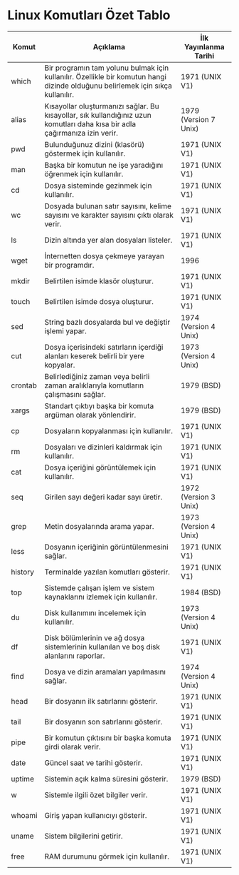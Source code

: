 # Linux Komutları Özet Tablo
| Komut   | Açıklama                                       | İlk Yayınlanma Tarihi |
|---------|------------------------------------------------|-----------------------|
| which   | Bir programın tam yolunu bulmak için kullanılır. Özellikle bir komutun hangi dizinde olduğunu belirlemek için sıkça kullanılır. | 1971 (UNIX V1) |
| alias   | Kısayollar oluşturmanızı sağlar. Bu kısayollar, sık kullandığınız uzun komutları daha kısa bir adla çağırmanıza izin verir. | 1979 (Version 7 Unix) |
| pwd     | Bulunduğunuz dizini (klasörü) göstermek için kullanılır. | 1971 (UNIX V1) |
| man     | Başka bir komutun ne işe yaradığını öğrenmek için kullanılır. | 1971 (UNIX V1) |
| cd      | Dosya sisteminde gezinmek için kullanılır. | 1971 (UNIX V1) |
| wc      | Dosyada bulunan satır sayısını, kelime sayısını ve karakter sayısını çıktı olarak verir. | 1971 (UNIX V1) |
| ls      | Dizin altında yer alan dosyaları listeler. | 1971 (UNIX V1) |
| wget    | İnternetten dosya çekmeye yarayan bir programdır. | 1996 |
| mkdir   | Belirtilen isimde klasör oluşturur. | 1971 (UNIX V1) |
| touch   | Belirtilen isimde dosya oluşturur. | 1971 (UNIX V1) |
| sed     | String bazlı dosyalarda bul ve değiştir işlemi yapar. | 1974 (Version 4 Unix) |
| cut     | Dosya içerisindeki satırların içerdiği alanları keserek belirli bir yere kopyalar. | 1973 (Version 4 Unix) |
| crontab | Belirlediğiniz zaman veya belirli zaman aralıklarıyla komutların çalışmasını sağlar. | 1979 (BSD) |
| xargs   | Standart çıktıyı başka bir komuta argüman olarak yönlendirir. | 1979 (BSD) |
| cp      | Dosyaların kopyalanması için kullanılır. | 1971 (UNIX V1) |
| rm      | Dosyaları ve dizinleri kaldırmak için kullanılır. | 1971 (UNIX V1) |
| cat     | Dosya içeriğini görüntülemek için kullanılır. | 1971 (UNIX V1) |
| seq     | Girilen sayı değeri kadar sayı üretir. | 1972 (Version 3 Unix) |
| grep    | Metin dosyalarında arama yapar. | 1973 (Version 4 Unix) |
| less    | Dosyanın içeriğinin görüntülenmesini sağlar. | 1971 (UNIX V1) |
| history | Terminalde yazılan komutları gösterir. | 1971 (UNIX V1) |
| top     | Sistemde çalışan işlem ve sistem kaynaklarını izlemek için kullanılır. | 1984 (BSD) |
| du      | Disk kullanımını incelemek için kullanılır. | 1973 (Version 4 Unix) |
| df      | Disk bölümlerinin ve ağ dosya sistemlerinin kullanılan ve boş disk alanlarını raporlar. | 1971 (UNIX V1) |
| find    | Dosya ve dizin aramaları yapılmasını sağlar. | 1974 (Version 4 Unix) |
| head    | Bir dosyanın ilk satırlarını gösterir. | 1971 (UNIX V1) |
| tail    | Bir dosyanın son satırlarını gösterir. | 1971 (UNIX V1) |
| pipe    | Bir komutun çıktısını bir başka komuta girdi olarak verir. | 1971 (UNIX V1) |
| date    | Güncel saat ve tarihi gösterir. | 1971 (UNIX V1) |
| uptime  | Sistemin açık kalma süresini gösterir. | 1979 (BSD) |
| w       | Sistemle ilgili özet bilgiler verir. | 1971 (UNIX V1) |
| whoami  | Giriş yapan kullanıcıyı gösterir. | 1971 (UNIX V1) |
| uname   | Sistem bilgilerini getirir. | 1971 (UNIX V1) |
| free    | RAM durumunu görmek için kullanılır. | 1971 (UNIX V1) |
